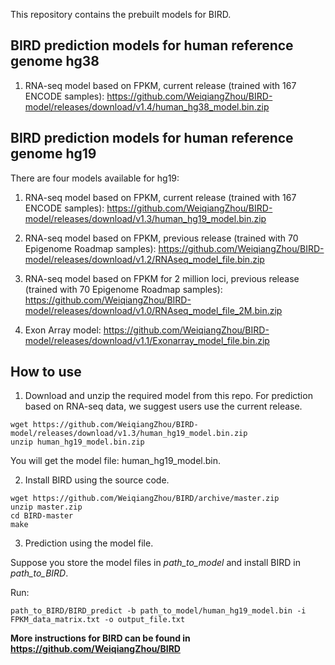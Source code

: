 This repository contains the prebuilt models for BIRD.

## BIRD prediction models for human reference genome hg38

1. RNA-seq model based on FPKM, current release (trained with 167 ENCODE samples):
https://github.com/WeiqiangZhou/BIRD-model/releases/download/v1.4/human_hg38_model.bin.zip

## BIRD prediction models for human reference genome hg19

There are four models available for hg19:
1. RNA-seq model based on FPKM, current release (trained with 167 ENCODE samples):
https://github.com/WeiqiangZhou/BIRD-model/releases/download/v1.3/human_hg19_model.bin.zip

2. RNA-seq model based on FPKM, previous release (trained with 70 Epigenome Roadmap samples): 
https://github.com/WeiqiangZhou/BIRD-model/releases/download/v1.2/RNAseq_model_file.bin.zip

3. RNA-seq model based on FPKM for 2 million loci, previous release (trained with 70 Epigenome Roadmap samples): 
https://github.com/WeiqiangZhou/BIRD-model/releases/download/v1.0/RNAseq_model_file_2M.bin.zip

4. Exon Array model:
https://github.com/WeiqiangZhou/BIRD-model/releases/download/v1.1/Exonarray_model_file.bin.zip

## How to use
1. Download and unzip the required model from this repo. For prediction based on RNA-seq data, we suggest users use the current release.
```
wget https://github.com/WeiqiangZhou/BIRD-model/releases/download/v1.3/human_hg19_model.bin.zip
unzip human_hg19_model.bin.zip
```
You will get the model file: human_hg19_model.bin.

2. Install BIRD using the source code.
```
wget https://github.com/WeiqiangZhou/BIRD/archive/master.zip
unzip master.zip
cd BIRD-master
make
```

3. Prediction using the model file.

Suppose you store the model files in _path_to_model_ and install BIRD in _path_to_BIRD_.

Run:
```
path_to_BIRD/BIRD_predict -b path_to_model/human_hg19_model.bin -i FPKM_data_matrix.txt -o output_file.txt
```

**More instructions for BIRD can be found in https://github.com/WeiqiangZhou/BIRD**

